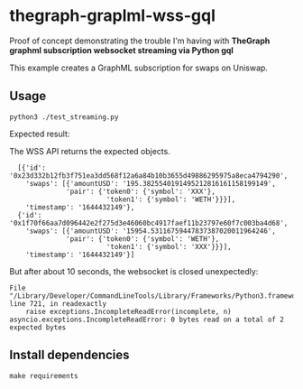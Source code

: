 # thegraph-graplml-wss-gql

Proof of concept demonstrating the trouble I'm having with **TheGraph graphml subscription websocket streaming via Python gql**

This example creates a GraphML subscription for swaps on Uniswap.

## Usage

```{bash}
python3 ./test_streaming.py
```

Expected result:

The WSS API returns the expected objects.

```{json}
  [{'id': '0x23d332b12fb3f751ea3dd568f12a6a84b10b3655d49886295975a8eca4794290',
    'swaps': [{'amountUSD': '195.3825540191495212816161158199149',
              'pair': {'token0': {'symbol': 'XXX'},
                        'token1': {'symbol': 'WETH'}}}],
    'timestamp': '1644432149'},
  {'id': '0x1f70f66aa7d096442e2f275d3e46060bc4917faef11b23797e60f7c003ba4d68',
    'swaps': [{'amountUSD': '15954.53116759447837387020011964246',
              'pair': {'token0': {'symbol': 'WETH'},
                        'token1': {'symbol': 'XXX'}}}],
    'timestamp': '1644432149'}]
```

But after about 10 seconds, the websocket is closed unexpectedly:

```
File "/Library/Developer/CommandLineTools/Library/Frameworks/Python3.framework/Versions/3.8/lib/python3.8/asyncio/streams.py", line 721, in readexactly
    raise exceptions.IncompleteReadError(incomplete, n)
asyncio.exceptions.IncompleteReadError: 0 bytes read on a total of 2 expected bytes
```

## Install dependencies

```
make requirements
```

